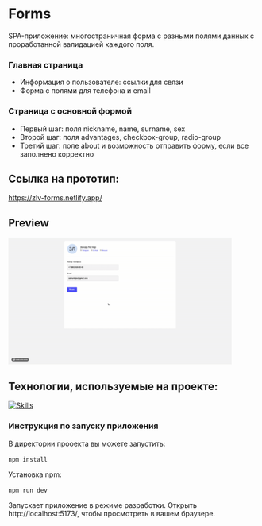 # Forms
SPA-приложение: многостраничная форма с разными полями данных с проработанной валидацией каждого поля. 

### Главная страница
- Информация о пользователе: ссылки для связи
- Форма с полями для телефона и email 

### Страница с основной формой
- Первый шаг: поля nickname, name, surname, sex
- Второй шаг: поля advantages, checkbox-group, radio-group
- Третий шаг: поле about и возможность отправить форму, если все заполнено корректно

## Ссылка на прототип:
https://zlv-forms.netlify.app/

## Preview

<img src='./my-react-app/src/assets/forms.gif' width='450'>

## Технологии, используемые на проекте: <br>

[![Skills](https://skillicons.dev/icons?i=ts,react,redux,vite,scss)](https://skillicons.dev)

### Инструкция по запуску приложения
В директории прооекта вы можете запустить:

``` npm install ```

Установка npm:

``` npm run dev ```

Запускает приложение в режиме разработки.
Открыть http://localhost:5173/, чтобы просмотреть в вашем браузере.

